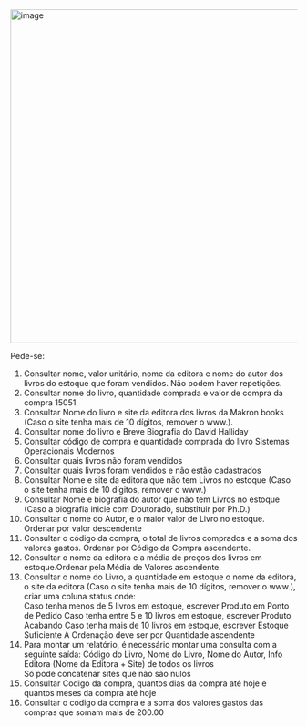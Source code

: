 
<img width="586" alt="image" src="https://github.com/Rafhaelslv/DATABASE---pr-prova/assets/127260453/10feb05b-6cbf-4865-86d2-2767889d3cff">

Pede-se:	


1) Consultar nome, valor unitário, nome da editora e nome do autor dos livros do estoque que foram vendidos. Não podem haver repetições.	
2) Consultar nome do livro, quantidade comprada e valor de compra da compra 15051	
3) Consultar Nome do livro e site da editora dos livros da Makron books (Caso o site tenha mais de 10 dígitos, remover o www.).	
4) Consultar nome do livro e Breve Biografia do David Halliday	
5) Consultar código de compra e quantidade comprada do livro Sistemas Operacionais Modernos	
6) Consultar quais livros não foram vendidos	
7) Consultar quais livros foram vendidos e não estão cadastrados	
8) Consultar Nome e site da editora que não tem Livros no estoque (Caso o site tenha mais de 10 dígitos, remover o www.)	
9) Consultar Nome e biografia do autor que não tem Livros no estoque (Caso a biografia inicie com Doutorado, substituir por Ph.D.)	
10) Consultar o nome do Autor, e o maior valor de Livro no estoque. Ordenar por valor descendente	
11) Consultar o código da compra, o total de livros comprados e a soma dos valores gastos. Ordenar por Código da Compra ascendente.	
12) Consultar o nome da editora e a média de preços dos livros em estoque.Ordenar pela Média de Valores ascendente.	
13) Consultar o nome do Livro, a quantidade em estoque o nome da editora, o site da editora (Caso o site tenha mais de 10 dígitos, remover o www.), criar uma coluna status onde:	
	Caso tenha menos de 5 livros em estoque, escrever Produto em Ponto de Pedido
	Caso tenha entre 5 e 10 livros em estoque, escrever Produto Acabando
	Caso tenha mais de 10 livros em estoque, escrever Estoque Suficiente
	A Ordenação deve ser por Quantidade ascendente
14) Para montar um relatório, é necessário montar uma consulta com a seguinte saída: Código do Livro, Nome do Livro, Nome do Autor, Info Editora (Nome da Editora + Site) de todos os livros	
	Só pode concatenar sites que não são nulos
15) Consultar Codigo da compra, quantos dias da compra até hoje e quantos meses da compra até hoje	
16) Consultar o código da compra e a soma dos valores gastos das compras que somam mais de 200.00	
